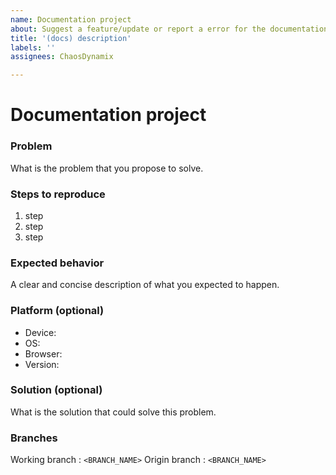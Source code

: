 ```yaml
---
name: Documentation project
about: Suggest a feature/update or report a error for the documentation of the repository.
title: '(docs) description'
labels: ''
assignees: ChaosDynamix

---
```


# Documentation project

### Problem
What is the problem that you propose to solve.

### Steps to reproduce 
1. step
2. step
3. step

### Expected behavior
A clear and concise description of what you expected to happen.

### Platform (optional)
 - Device: <device>
 - OS: <os>
 - Browser: <browser>
 - Version: <version>

### Solution (optional)
What is the solution that could solve this problem.

### Branches
Working branch
: `<BRANCH_NAME>`
Origin branch
: `<BRANCH_NAME>`
